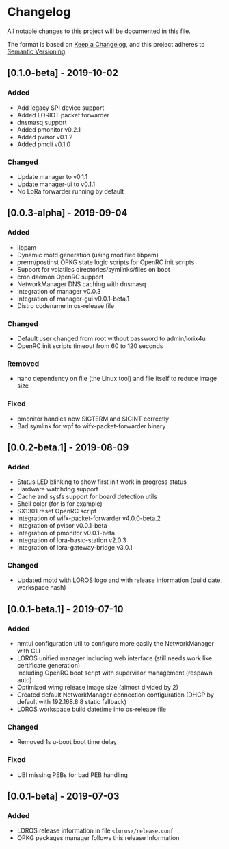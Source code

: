 # Changelog
All notable changes to this project will be documented in this file.

The format is based on [Keep a Changelog](https://keepachangelog.com/en/1.0.0/),
and this project adheres to [Semantic Versioning](https://semver.org/spec/v2.0.0.html).

## [0.1.0-beta] - 2019-10-02

### Added
- Add legacy SPI device support
- Added LORIOT packet forwarder
- dnsmasq support
- Added pmonitor v0.2.1
- Added pvisor v0.1.2
- Added pmcli v0.1.0

### Changed
- Update manager to v0.1.1
- Update manager-ui to v0.1.1
- No LoRa forwarder running by default

## [0.0.3-alpha] - 2019-09-04

### Added
- libpam
- Dynamic motd generation (using modified libpam)
- prerm/postinst OPKG state logic scripts for OpenRC init scripts
- Support for volatiles directories/symlinks/files on boot
- cron daemon OpenRC support
- NetworkManager DNS caching with dnsmasq
- Integration of manager v0.0.3
- Integration of manager-gui v0.0.1-beta.1
- Distro codename in os-release file

### Changed
- Default user changed from root without password to admin/lorix4u
- OpenRC init scripts timeout from 60 to 120 seconds

### Removed
- nano dependency on file (the Linux tool) and file itself to reduce image size

### Fixed
- pmonitor handles now SIGTERM and SIGINT correctly
- Bad symlink for wpf to wifx-packet-forwarder binary

## [0.0.2-beta.1] - 2019-08-09

### Added
- Status LED blinking to show first init work in progress status
- Hardware watchdog support
- Cache and sysfs support for board detection utils
- Shell color (for ls for example)
- SX1301 reset OpenRC script
- Integration of wifx-packet-forwarder v4.0.0-beta.2
- Integration of pvisor v0.0.1-beta
- Integration of pmonitor v0.0.1-beta
- Integration of lora-basic-station v2.0.3
- Integration of lora-gateway-bridge v3.0.1

### Changed
- Updated motd with LOROS logo and with release information (build date, workspace hash)

## [0.0.1-beta.1] - 2019-07-10

### Added
- nmtui configuration util to configure more easily the NetworkManager with CLI
- LOROS unified manager including web interface (still needs work like certificate generation)<br/>
Including OpenRC boot script with supervisor management (respawn auto)
- Optimized wimg release image size (almost divided by 2)
- Created default NetworkManager connection configuration (DHCP by default with 192.168.8.8 static fallback)
- LOROS workspace build datetime into os-release file

### Changed
- Removed 1s u-boot boot time delay

### Fixed
- UBI missing PEBs for bad PEB handling

## [0.0.1-beta] - 2019-07-03

### Added
- LOROS release information in file `<loros>/release.conf`
- OPKG packages manager follows this release information
